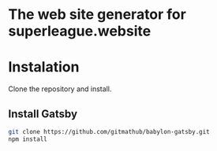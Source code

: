 # The web site generator for superleague.website

# Instalation

Clone the repository and install.

## Install Gatsby

```bash
git clone https://github.com/gitmathub/babylon-gatsby.git
npm install

```
